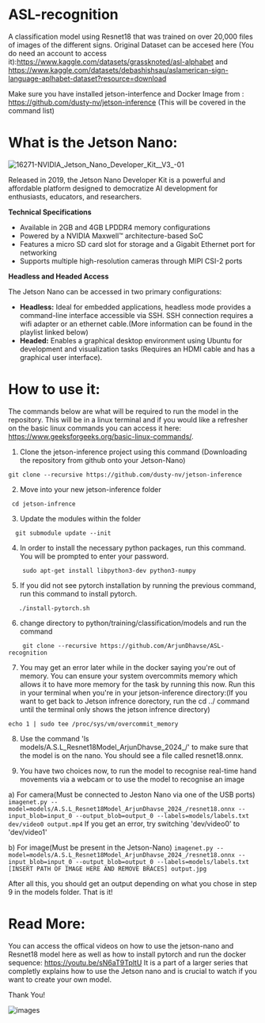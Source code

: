 # ASL-recognition

A classification model using  Resnet18 that was trained on over 20,000 files of images of the different signs. Original Dataset can be accesed here (You do need an account to access it):https://www.kaggle.com/datasets/grassknoted/asl-alphabet and https://www.kaggle.com/datasets/debashishsau/aslamerican-sign-language-aplhabet-dataset?resource=download


Make sure you have installed jetson-interfence and Docker Image from : https://github.com/dusty-nv/jetson-inference  (This will be covered in the command list)

# What is the Jetson Nano:
![16271-NVIDIA_Jetson_Nano_Developer_Kit__V3_-01](https://github.com/ArjunDhavse/ASL-recognition/assets/169238921/32a5c718-5efa-47d7-a72e-068fdbccda4e)


Released in 2019, the Jetson Nano Developer Kit is a powerful and affordable platform designed to democratize AI development for enthusiasts, educators, and researchers. 

**Technical Specifications**

* Available in 2GB and 4GB LPDDR4 memory configurations
* Powered by a NVIDIA Maxwell™ architecture-based SoC
* Features a micro SD card slot for storage and a Gigabit Ethernet port for networking
* Supports multiple high-resolution cameras through MIPI CSI-2 ports

**Headless and Headed Access**

The Jetson Nano can be accessed in two primary configurations:

* **Headless:** Ideal for embedded applications, headless mode provides a command-line interface accessible via SSH. SSH connection requires a wifi adapter or an ethernet cable.(More information can be found in the playlist linked below)
* **Headed:** Enables a graphical desktop environment using Ubuntu for development and visualization tasks (Requires an HDMI cable and has a graphical user interface).

# How to use it: 
The commands below are what will be required to run the model in the repository. This will be in a linux terminal and if you would like a refresher on the basic linux commands you can access it here: https://www.geeksforgeeks.org/basic-linux-commands/.
  1) Clone the jetson-inference project using this command (Downloading the repository from github onto your Jetson-Nano)


    git clone --recursive https://github.com/dusty-nv/jetson-inference


      

      
     
  2)  Move into your new jetson-inference folder


     cd jetson-infrence



  3) Update the modules within the folder
```
  git submodule update --init
```
  4) In order to install the necessary python packages, run this command. You will be prompted to enter your password.
  ```
      sudo apt-get install libpython3-dev python3-numpy
   ```
  5) If you did not see pytorch installation by running the previous command, run this command to install pytorch.
  ```
     ./install-pytorch.sh
   ```
 6) change directory to python/training/classification/models and run the command
    
```
    git clone --recursive https://github.com/ArjunDhavse/ASL-recognition
  ```

 7) You may get an error later while in the docker saying you're out of memory. You can ensure your system overcommits memory which allows it to have more memory for the task by running this now. Run this in your terminal when you're in your jetson-inference directory:(If you want to get back to Jetson infrence dorectory, run the cd ../ command until the terminal only shows the jetson infrence directory)



 ```
 echo 1 | sudo tee /proc/sys/vm/overcommit_memory  
 ```


8) Use the command
 'ls models/A.S.L_Resnet18Model_ArjunDhavse_2024_/' to make sure that the model is on the nano. You should see a file called resnet18.onnx.

9) You have two choices now, to run the model to recognise real-time hand movements via a webcam or to use the model to recognise an image

a) For camera(Must be connected to Jeston Nano via one of the USB ports)
     ```
       imagenet.py --model=models/A.S.L_Resnet18Model_ArjunDhavse_2024_/resnet18.onnx --input_blob=input_0 --output_blob=output_0 --labels=models/labels.txt dev/video0 output.mp4
     ```
 If you get an error, try switching 'dev/video0' to 'dev/video1'

b) For image(Must be present in the Jetson-Nano)
      ```
       imagenet.py --model=models/A.S.L_Resnet18Model_ArjunDhavse_2024_/resnet18.onnx --input_blob=input_0 --output_blob=output_0 --labels=models/labels.txt [INSERT PATH OF IMAGE HERE AND REMOVE BRACES] output.jpg
       ```

After all this, you should get an output depending on what you chose in step 9 in the models folder. That is it!
 

# Read More:
You can access the offical videos on how to use the jetson-nano and Resnet18 model here as well as how to install pytorch and run the docker sequence: https://youtu.be/sN6aT9TpltU 
It is a part of a larger series that completly explains how to use the Jetson nano and is crucial to watch if you want to create your own model.

Thank You!


![images](https://github.com/ArjunDhavse/ASL-recognition/assets/169238921/bf93405f-ea8d-4fba-b702-082ed632271a)
